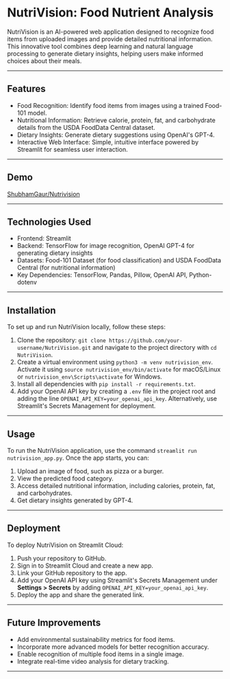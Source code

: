 # **NutriVision: Food Nutrient Analysis**

NutriVision is an AI-powered web application designed to recognize food items from uploaded images and provide detailed nutritional information. This innovative tool combines deep learning and natural language processing to generate dietary insights, helping users make informed choices about their meals.

---

## **Features**

- Food Recognition: Identify food items from images using a trained Food-101 model.
- Nutritional Information: Retrieve calorie, protein, fat, and carbohydrate details from the USDA FoodData Central dataset.
- Dietary Insights: Generate dietary suggestions using OpenAI's GPT-4.
- Interactive Web Interface: Simple, intuitive interface powered by Streamlit for seamless user interaction.

---

## **Demo**

[ShubhamGaur/Nutrivision](https://huggingface.co/spaces/ShubhamGaur/Nutrivision)

---

## **Technologies Used**

- Frontend: Streamlit
- Backend: TensorFlow for image recognition, OpenAI GPT-4 for generating dietary insights
- Datasets: Food-101 Dataset (for food classification) and USDA FoodData Central (for nutritional information)
- Key Dependencies: TensorFlow, Pandas, Pillow, OpenAI API, Python-dotenv

---

## **Installation**

To set up and run NutriVision locally, follow these steps:

1. Clone the repository: `git clone https://github.com/your-username/NutriVision.git` and navigate to the project directory with `cd NutriVision`.
2. Create a virtual environment using `python3 -m venv nutrivision_env`. Activate it using `source nutrivision_env/bin/activate` for macOS/Linux or `nutrivision_env\Scripts\activate` for Windows.
3. Install all dependencies with `pip install -r requirements.txt`.
4. Add your OpenAI API key by creating a `.env` file in the project root and adding the line `OPENAI_API_KEY=your_openai_api_key`. Alternatively, use Streamlit's Secrets Management for deployment.

---

## **Usage**

To run the NutriVision application, use the command `streamlit run nutrivision_app.py`. Once the app starts, you can:

1. Upload an image of food, such as pizza or a burger.
2. View the predicted food category.
3. Access detailed nutritional information, including calories, protein, fat, and carbohydrates.
4. Get dietary insights generated by GPT-4.

---


## **Deployment**

To deploy NutriVision on Streamlit Cloud:

1. Push your repository to GitHub.
2. Sign in to Streamlit Cloud and create a new app.
3. Link your GitHub repository to the app.
4. Add your OpenAI API key using Streamlit's Secrets Management under **Settings > Secrets** by adding `OPENAI_API_KEY=your_openai_api_key`.
5. Deploy the app and share the generated link.

---

## **Future Improvements**

- Add environmental sustainability metrics for food items.
- Incorporate more advanced models for better recognition accuracy.
- Enable recognition of multiple food items in a single image.
- Integrate real-time video analysis for dietary tracking.

---
